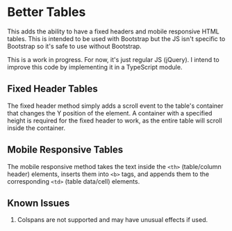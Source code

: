 # Better Tables
This adds the ability to have a fixed headers and mobile responsive HTML tables. This is intended to be used with Bootstrap but the JS isn't specific to Bootstrap so it's safe to use without Bootstrap.

This is a work in progress. For now, it's just regular JS (jQuery). I intend to improve this code by implementing it in a TypeScript module.

## Fixed Header Tables
The fixed header method simply adds a scroll event to the table's container that changes the Y position of the <thead> element. A container with a specified height is required for the fixed header to work, as the entire table will scroll inside the container.

## Mobile Responsive Tables
The mobile responsive method takes the text inside the `<th>` (table/column header) elements, inserts them into `<b>` tags, and appends them to the corresponding `<td>` (table data/cell) elements.

## Known Issues
1. Colspans are not supported and may have unusual effects if used.
